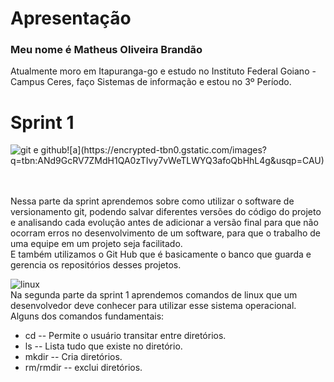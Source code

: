 # Apresentação
### Meu nome é Matheus Oliveira Brandão
Atualmente moro em Itapuranga-go e estudo no Instituto Federal Goiano -  Campus Ceres, faço Sistemas de informação e estou no 3º Período.
<br>

# Sprint 1  
![git e github](https://encrypted-tbn0.gstatic.com/images?q=tbn:ANd9GcQwXqqBMEmGY8ipst-Qi35NoMyFBsCuuzpVH6Y8ec2bNWurzFEg73sxnVbBpo5oVh_Dg_s&usqp=CAU,)![a](https://encrypted-tbn0.gstatic.com/images?q=tbn:ANd9GcRV7ZMdH1QA0zTIvy7vWeTLWYQ3afoQbHhL4g&usqp=CAU)

<br>
<br>
Nessa parte da sprint aprendemos sobre como utilizar o software de versionamento git, podendo salvar diferentes versões do código do projeto e analisando cada evolução antes de adicionar a versão final para que não ocorram erros no desenvolvimento de um software, para que o trabalho de uma equipe em um projeto seja facilitado.<br>
E também utilizamos o Git Hub que é basicamente o banco que guarda e gerencia os repositórios desses projetos.

![linux](https://images.vexels.com/media/users/3/140692/isolated/lists/72d1f12edf758d24f5b6db73bac4f297-logotipo-do-linux.png)
<br>
Na segunda parte da sprint 1 aprendemos comandos de linux que um desenvolvedor deve conhecer para utilizar esse sistema operacional.
<br>
Alguns dos comandos fundamentais:
* cd -- Permite o usuário transitar entre diretórios.
* ls -- Lista tudo que existe no diretório.
* mkdir -- Cria diretórios.
* rm/rmdir -- exclui diretórios.

            



